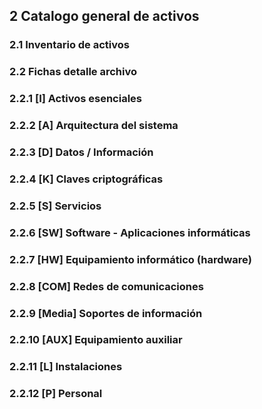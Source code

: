 ## 2 Catalogo general de activos

### 2.1 Inventario de activos

### 2.2 Fichas detalle archivo

### 2.2.1 [I] Activos esenciales

### 2.2.2 [A] Arquitectura del sistema

### 2.2.3 [D] Datos / Información

### 2.2.4 [K] Claves criptográficas

### 2.2.5 [S] Servicios

### 2.2.6 [SW] Software - Aplicaciones informáticas

### 2.2.7 [HW] Equipamiento informático (hardware)

### 2.2.8 [COM] Redes de comunicaciones

### 2.2.9 [Media] Soportes de información

### 2.2.10 [AUX] Equipamiento auxiliar

### 2.2.11 [L] Instalaciones

### 2.2.12 [P] Personal